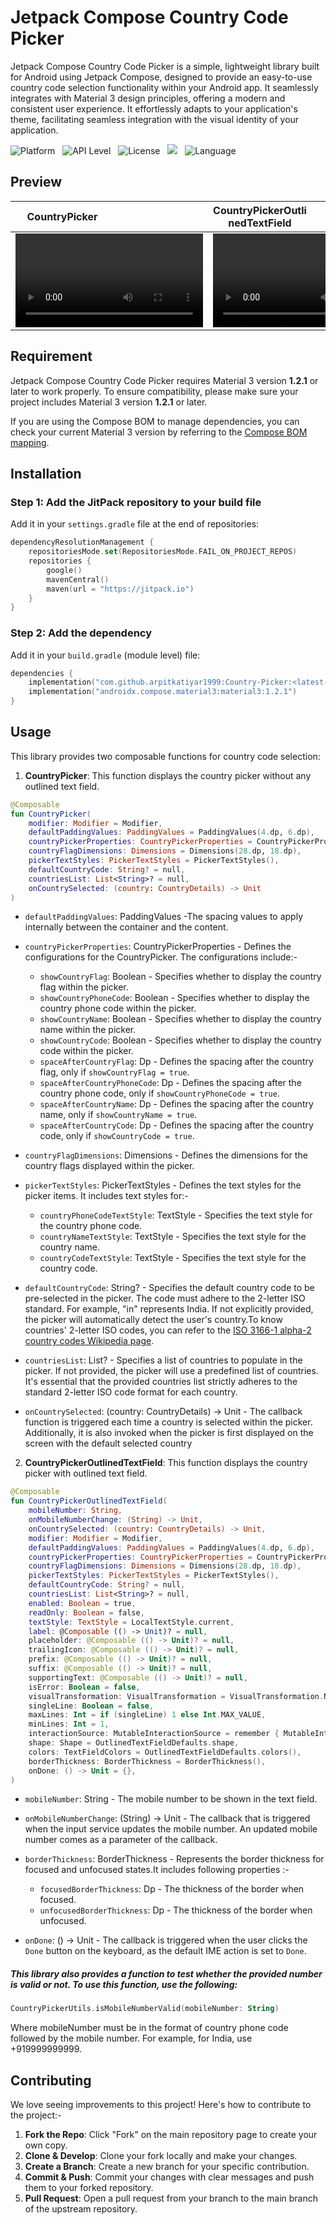 # Jetpack Compose Country Code Picker

Jetpack Compose Country Code Picker is a simple, lightweight library built for Android using Jetpack
Compose, designed to provide an easy-to-use country code selection functionality within your Android
app. It seamlessly integrates with Material 3 design principles, offering a modern and consistent
user experience. It effortlessly adapts to your application's theme, facilitating seamless
integration with the visual identity of your application.

![Platform](https://img.shields.io/badge/Platform-Android-crimson) &nbsp;
![API Level](https://img.shields.io/badge/API-21%2B-yellow) &nbsp;
![License](https://img.shields.io/badge/License-Apache%202-blue) &nbsp;
[![](https://jitpack.io/v/arpitkatiyar1999/Country-Picker.svg)](https://jitpack.io/#arpitkatiyar1999/Country-Picker) &nbsp;
![Language](https://img.shields.io/badge/Language-Kotlin-orange)

## Preview


|  <div style="width:50%;">CountryPicker</div>                                                                          | <div style="width:50%;">CountryPickerOutlinedTextField</div>   |
|:---------------------------------------------------------------------------------------------------------------------:|:------------------------------:|
| <video src="https://github.com/arpitkatiyar1999/Country-Picker/assets/60139160/6ae5d601-f53e-480b-a00d-74aa8095860b"> | <video src="https://github.com/arpitkatiyar1999/Country-Picker/assets/60139160/97f3186f-f86c-49fc-a73c-b38562a43eb1">        |                                                                                            |

## Requirement


Jetpack Compose Country Code Picker requires Material 3 version **1.2.1** or later to work properly.
To
ensure compatibility, please make sure your project includes Material 3 version **1.2.1** or later.

If you are using the Compose BOM to manage dependencies, you can check your current Material
3 version by referring to
the [Compose BOM mapping](https://developer.android.com/develop/ui/compose/bom/bom-mapping).

## Installation

### Step 1: Add the JitPack repository to your build file

Add it in your `settings.gradle` file at the end of repositories:

```kotlin
dependencyResolutionManagement {
    repositoriesMode.set(RepositoriesMode.FAIL_ON_PROJECT_REPOS)
    repositories {
        google()
        mavenCentral()
        maven(url = "https://jitpack.io")
    }
}
```

### Step 2: Add the dependency

Add it in your `build.gradle` (module level) file:

```kotlin
dependencies {
    implementation("com.github.arpitkatiyar1999:Country-Picker:<latest-version>")
    implementation("androidx.compose.material3:material3:1.2.1")
}
```

## Usage

This library provides two composable functions for country code selection:

1. **CountryPicker**: This function displays the country picker without any outlined text field.

```kotlin
@Composable
fun CountryPicker(
    modifier: Modifier = Modifier,
    defaultPaddingValues: PaddingValues = PaddingValues(4.dp, 6.dp),
    countryPickerProperties: CountryPickerProperties = CountryPickerProperties(),
    countryFlagDimensions: Dimensions = Dimensions(28.dp, 18.dp),
    pickerTextStyles: PickerTextStyles = PickerTextStyles(),
    defaultCountryCode: String? = null,
    countriesList: List<String>? = null,
    onCountrySelected: (country: CountryDetails) -> Unit
)
```

- `defaultPaddingValues`: PaddingValues -The spacing values to apply internally between the
  container and the content.


- `countryPickerProperties`: CountryPickerProperties - Defines the configurations for the
  CountryPicker. The configurations include:-

    - `showCountryFlag`: Boolean - Specifies whether to display the country flag within the picker.
    - `showCountryPhoneCode`: Boolean - Specifies whether to display the country phone code within
      the picker.
    - `showCountryName`: Boolean - Specifies whether to display the country name within the picker.
    - `showCountryCode`: Boolean - Specifies whether to display the country code within the picker.
    - `spaceAfterCountryFlag`: Dp - Defines the spacing after the country flag,
      only if `showCountryFlag = true`.
    - `spaceAfterCountryPhoneCode`: Dp - Defines the spacing after the country phone code,
      only if `showCountryPhoneCode = true`.
    - `spaceAfterCountryName`: Dp - Defines the spacing after the country name,
      only if `showCountryName = true`.
    - `spaceAfterCountryCode`: Dp - Defines the spacing after the country code,
      only if `showCountryCode = true`.


- `countryFlagDimensions`: Dimensions - Defines the dimensions for the country flags displayed
  within the picker.


- `pickerTextStyles`: PickerTextStyles - Defines the text styles for the picker items. It includes
  text styles for:-

    - `countryPhoneCodeTextStyle`: TextStyle - Specifies the text style for the country phone code.
    - `countryNameTextStyle`: TextStyle - Specifies the text style for the country name.
    - `countryCodeTextStyle`: TextStyle - Specifies the text style for the country code.


- `defaultCountryCode`: String? - Specifies the default country code to be pre-selected in the
  picker. The code must adhere to the 2-letter ISO standard. For example, "in" represents India. If
  not explicitly provided, the picker will automatically detect the user's country.To know
  countries' 2-letter ISO codes, you can refer to
  the [ISO 3166-1 alpha-2 country codes Wikipedia page](https://en.wikipedia.org/wiki/ISO_3166-1_alpha-2).


- `countriesList`: List<String>? - Specifies a list of countries to populate in the picker. If not
  provided, the picker will use a predefined list of countries. It's essential that the provided
  countries list strictly adheres to the standard 2-letter ISO code format for each country.


- `onCountrySelected`: (country: CountryDetails) -> Unit - The callback function is triggered each
  time a country is selected within the picker. Additionally, it is also invoked when the picker is
  first displayed on the screen with the default selected country

2. **CountryPickerOutlinedTextField**: This function displays the country picker with outlined text
   field.

```kotlin
@Composable
fun CountryPickerOutlinedTextField(
    mobileNumber: String,
    onMobileNumberChange: (String) -> Unit,
    onCountrySelected: (country: CountryDetails) -> Unit,
    modifier: Modifier = Modifier,
    defaultPaddingValues: PaddingValues = PaddingValues(4.dp, 6.dp),
    countryPickerProperties: CountryPickerProperties = CountryPickerProperties(),
    countryFlagDimensions: Dimensions = Dimensions(28.dp, 18.dp),
    pickerTextStyles: PickerTextStyles = PickerTextStyles(),
    defaultCountryCode: String? = null,
    countriesList: List<String>? = null,
    enabled: Boolean = true,
    readOnly: Boolean = false,
    textStyle: TextStyle = LocalTextStyle.current,
    label: @Composable (() -> Unit)? = null,
    placeholder: @Composable (() -> Unit)? = null,
    trailingIcon: @Composable (() -> Unit)? = null,
    prefix: @Composable (() -> Unit)? = null,
    suffix: @Composable (() -> Unit)? = null,
    supportingText: @Composable (() -> Unit)? = null,
    isError: Boolean = false,
    visualTransformation: VisualTransformation = VisualTransformation.None,
    singleLine: Boolean = false,
    maxLines: Int = if (singleLine) 1 else Int.MAX_VALUE,
    minLines: Int = 1,
    interactionSource: MutableInteractionSource = remember { MutableInteractionSource() },
    shape: Shape = OutlinedTextFieldDefaults.shape,
    colors: TextFieldColors = OutlinedTextFieldDefaults.colors(),
    borderThickness: BorderThickness = BorderThickness(),
    onDone: () -> Unit = {},
)
```

- `mobileNumber`: String - The mobile number to be shown in the text field.


- `onMobileNumberChange`: (String) -> Unit - The callback that is triggered when the input service
  updates the mobile number. An updated mobile number comes as a parameter of the callback.


- `borderThickness`: BorderThickness - Represents the border thickness for focused and unfocused
  states.It includes following properties :-

    - `focusedBorderThickness`: Dp - The thickness of the border when focused.
    - `unfocusedBorderThickness`: Dp - The thickness of the border when unfocused.


- `onDone`: () -> Unit - The callback is triggered when the user clicks the `Done` button on the
  keyboard, as the default IME action is set to `Done`.

##### This library also provides a function to test whether the provided number is valid or not. To use this function, use the following:

```kotlin
CountryPickerUtils.isMobileNumberValid(mobileNumber: String)
```

Where mobileNumber must be in the format of country phone code followed by the mobile number. For
example, for India, use +919999999999.

## Contributing
We love seeing improvements to this project! Here's how to contribute to the project:-

1. **Fork the Repo**: Click "Fork" on the main repository page to create your own copy.
2. **Clone & Develop**: Clone your fork locally and make your changes.
3. **Create a Branch**: Create a new branch for your specific contribution.
4. **Commit & Push**: Commit your changes with clear messages and push them to your forked repository.
5. **Pull Request**: Open a pull request from your branch to the main branch of the upstream repository.









